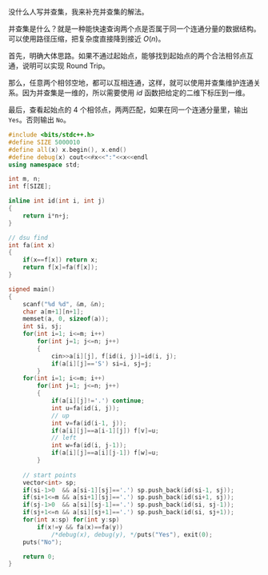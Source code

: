 没什么人写并查集，我来补充并查集的解法。

并查集是什么？就是一种能快速查询两个点是否属于同一个连通分量的数据结构。可以使用路径压缩，把复杂度直接降到接近 $O(n)$。

首先，明确大体思路。如果不通过起始点，能够找到起始点的两个合法相邻点互通，说明可以实现 Round Trip。

那么，任意两个相邻空地，都可以互相连通，这样，就可以使用并查集维护连通关系。因为并查集是一维的，所以需要使用 $id$ 函数把给定的二维下标压到一维。

最后，查看起始点的 $4$ 个相邻点，两两匹配，如果在同一个连通分量里，输出 `Yes`。否则输出 `No`。

```cpp
#include <bits/stdc++.h>
#define SIZE 5000010
#define all(x) x.begin(), x.end()
#define debug(x) cout<<#x<<":"<<x<<endl
using namespace std;

int m, n;
int f[SIZE];

inline int id(int i, int j)
{
	return i*n+j;
}

// dsu find
int fa(int x)
{
	if(x==f[x]) return x;
	return f[x]=fa(f[x]);
}

signed main()
{
	scanf("%d %d", &m, &n);
	char a[m+1][n+1];
	memset(a, 0, sizeof(a));
	int si, sj;
	for(int i=1; i<=m; i++)
		for(int j=1; j<=n; j++)
		{
			cin>>a[i][j], f[id(i, j)]=id(i, j);
			if(a[i][j]=='S') si=i, sj=j;
		}
	for(int i=1; i<=m; i++)
		for(int j=1; j<=n; j++)
		{
			if(a[i][j]!='.') continue;
			int u=fa(id(i, j));
			// up
			int v=fa(id(i-1, j));
			if(a[i][j]==a[i-1][j]) f[v]=u;
			// left
			int w=fa(id(i, j-1));
			if(a[i][j]==a[i][j-1]) f[w]=u;
		}
	
	// start points
	vector<int> sp;
	if(si-1>0  && a[si-1][sj]=='.') sp.push_back(id(si-1, sj));
	if(si+1<=m && a[si+1][sj]=='.') sp.push_back(id(si+1, sj));
	if(sj-1>0  && a[si][sj-1]=='.') sp.push_back(id(si, sj-1));
	if(sj+1<=n && a[si][sj+1]=='.') sp.push_back(id(si, sj+1));
	for(int x:sp) for(int y:sp)
		if(x!=y && fa(x)==fa(y))
			/*debug(x), debug(y), */puts("Yes"), exit(0);
	puts("No");

    return 0;
}
```